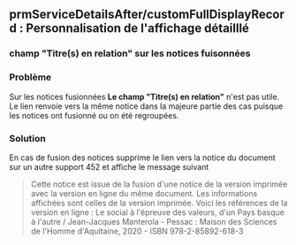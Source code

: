 
## prmServiceDetailsAfter/customFullDisplayRecord : Personnalisation de l'affichage détailllé
### champ "Titre(s) en relation" sur les notices fuisonnées
### Problème
Sur les notices fusionnées **Le champ "Titre(s) en relation"** n'est pas utile. Le lien renvoie vers la même notice dans la majeure partie des cas puisque les notices ont fusionné ou on été regroupées.
### Solution
En cas de fusion des notices supprime le lien vers la notice du document sur un autre support 452 et affiche le message suivant
> Cette notice est issue de la fusion d'une notice de la version imprimée avec la version en ligne du même document. Les informations affichées sont celles de la version imprimée. Voici les références de la version en ligne : Le social à l'épreuve des valeurs, d'un Pays basque à l'autre / Jean-Jacques Manterola - Pessac : Maison des Sciences de l'Homme d'Aquitaine, 2020 - ISBN 978-2-85892-618-3














